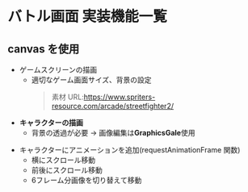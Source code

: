 # バトル画面 実装機能一覧

## canvas を使用

- ゲームスクリーンの描画
  - 適切なゲーム画面サイズ、背景の設定
    > 素材 URL:https://www.spriters-resource.com/arcade/streetfighter2/
- **キャラクターの描画**
  - 背景の透過が必要 → 画像編集は**GraphicsGale**使用

* キャラクターにアニメーションを追加(requestAnimationFrame 関数)
  * 横にスクロール移動
  * 前後にスクロール移動
  * 6フレーム分画像を切り替えて移動